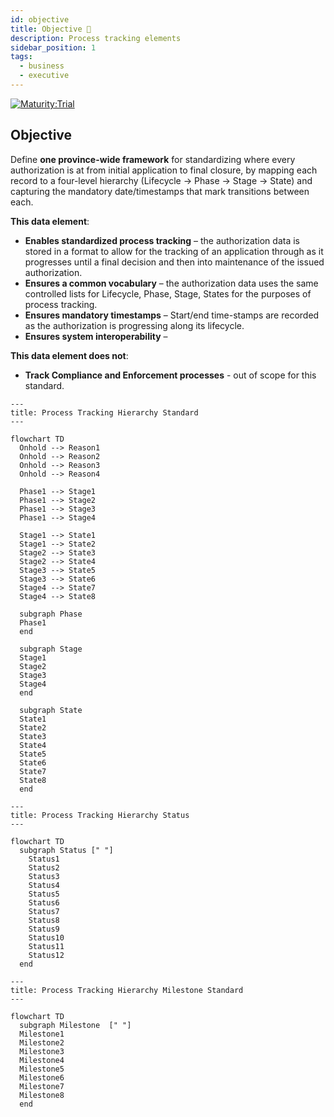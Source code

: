 ```yaml
---
id: objective
title: Objective 🔬
description: Process tracking elements
sidebar_position: 1
tags:
  - business
  - executive
---
```


[![Maturity:Trial](https://img.shields.io/badge/Maturity-Draft-yellow)](/docs/standard#maturity)

## Objective

Define **one province-wide framework** for standardizing where every authorization is at from initial application to
final closure, by mapping each record to a four-level hierarchy (Lifecycle → Phase → Stage → State) and capturing the
mandatory date/timestamps that mark transitions between each.

**This data element**:

- **Enables standardized process tracking** – the authorization data is stored in a format to allow for the tracking of
  an application through as it progresses until a final decision and then into maintenance of the issued authorization.
- **Ensures a common vocabulary** – the authorization data uses the same controlled lists for Lifecycle, Phase, Stage,
  States for the purposes of process tracking.
- **Ensures mandatory timestamps** – Start/end time-stamps are recorded as the authorization is progressing along its
  lifecycle.
- **Ensures system interoperability** –

**This data element does not**:

- **Track Compliance and Enforcement processes** - out of scope for this standard.

```mermaid
---
title: Process Tracking Hierarchy Standard
---

flowchart TD
  Onhold --> Reason1
  Onhold --> Reason2
  Onhold --> Reason3
  Onhold --> Reason4

  Phase1 --> Stage1
  Phase1 --> Stage2
  Phase1 --> Stage3
  Phase1 --> Stage4

  Stage1 --> State1
  Stage1 --> State2
  Stage2 --> State3
  Stage2 --> State4
  Stage3 --> State5
  Stage3 --> State6
  Stage4 --> State7
  Stage4 --> State8

  subgraph Phase
  Phase1
  end

  subgraph Stage
  Stage1
  Stage2
  Stage3
  Stage4
  end

  subgraph State
  State1
  State2
  State3
  State4
  State5
  State6
  State7
  State8
  end
```

```mermaid
---
title: Process Tracking Hierarchy Status
---

flowchart TD
  subgraph Status [" "]
    Status1
    Status2
    Status3
    Status4
    Status5
    Status6
    Status7
    Status8
    Status9
    Status10
    Status11
    Status12
  end
```

```mermaid
---
title: Process Tracking Hierarchy Milestone Standard
---

flowchart TD
  subgraph Milestone  [" "]
  Milestone1
  Milestone2
  Milestone3
  Milestone4
  Milestone5
  Milestone6
  Milestone7
  Milestone8
  end
```
